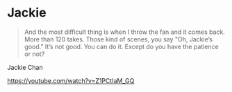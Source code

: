 # Jackie

> And the most difficult thing is when I throw the fan and it comes back. More
> than 120 takes. Those kind of scenes, you say "Oh, Jackie’s good." It’s not
> good. You can do it. Except do you have the patience or not?

Jackie Chan

<https://youtube.com/watch?v=Z1PCtIaM_GQ>
